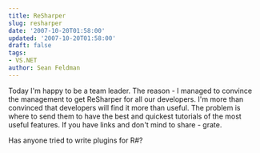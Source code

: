 ```yaml
---
title: ReSharper
slug: resharper
date: '2007-10-20T01:58:00'
updated: '2007-10-20T01:58:00'
draft: false
tags:
- VS.NET
author: Sean Feldman
---
```



Today I'm happy to be a team leader. The reason - I managed to convince the management to get ReSharper for all our developers. I'm more than convinced that developers will find it more than useful. The problem is where to send them to have the best and quickest tutorials of the most useful features. If you have links and don't mind to share - grate.

Has anyone tried to write plugins for R#?



